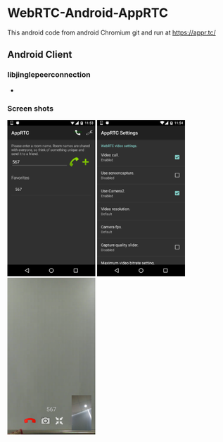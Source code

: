 # WebRTC-Android-AppRTC
This android code from android Chromium git and run at https://appr.tc/

## Android Client

### libjinglepeerconnection
- 

### Screen shots
<img src="screenshots/1.png" width="200px" />
<img src="screenshots/2.png" width="200px" />
<img src="screenshots/3.png" width="200px" 


